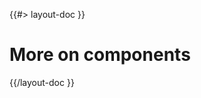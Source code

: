 <!--
/**
 * @name            More...
 * @namespace       doc.components
 * @type            Markdown
 * @platform        md
 * @status          stable
 * @menu            Documentation / Components           /doc/components/more
 *
 * @since           2.0.0
 * @author    Olivier Bossel <olivier.bossel@gmail.com> (https://olivierbossel.com)
 */
-->

{{#> layout-doc }}

# More on components

{{/layout-doc }}
